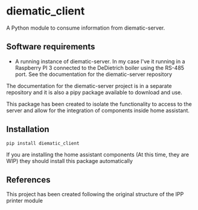 # diematic_client

A Python module to consume information from diematic-server.

## Software requirements

 * A running instance of diematic-server. In my case I've it running in a Raspberry PI 3 connected to the DeDietrich boiler using the RS-485 port. See the documentation for the diematic-server repository

The documentation for the diematic-server project is in a separate repository and it is also a pipy package available to download and use.

This package has been created to isolate the functionality to access to the server and allow for the integration of components inside home assistant.

## Installation

```
pip install diematic_client
```

If you are installing the home assistant components (At this time, they are WIP) they should install this package automatically

## References

This project has been created following the original structure of the IPP printer module
